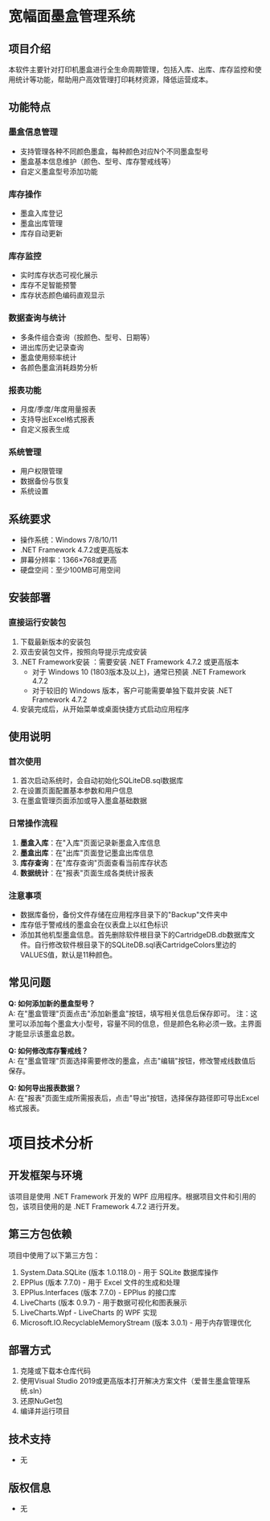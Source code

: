# 宽幅面墨盒管理系统

## 项目介绍

本软件主要针对打印机墨盒进行全生命周期管理，包括入库、出库、库存监控和使用统计等功能，帮助用户高效管理打印耗材资源，降低运营成本。

## 功能特点

### 墨盒信息管理
- 支持管理各种不同颜色墨盒，每种颜色对应N个不同墨盒型号
- 墨盒基本信息维护（颜色、型号、库存警戒线等）
- 自定义墨盒型号添加功能

### 库存操作
- 墨盒入库登记
- 墨盒出库管理
- 库存自动更新

### 库存监控
- 实时库存状态可视化展示
- 库存不足智能预警
- 库存状态颜色编码直观显示

### 数据查询与统计
- 多条件组合查询（按颜色、型号、日期等）
- 进出库历史记录查询
- 墨盒使用频率统计
- 各颜色墨盒消耗趋势分析

### 报表功能
- 月度/季度/年度用量报表
- 支持导出Excel格式报表
- 自定义报表生成

### 系统管理
- 用户权限管理
- 数据备份与恢复
- 系统设置

## 系统要求

- 操作系统：Windows 7/8/10/11
- .NET Framework 4.7.2或更高版本
- 屏幕分辨率：1366×768或更高
- 硬盘空间：至少100MB可用空间

## 安装部署

### 直接运行安装包

1. 下载最新版本的安装包
2. 双击安装包文件，按照向导提示完成安装
3. .NET Framework安装 ：需要安装 .NET Framework 4.7.2 或更高版本
   - 对于 Windows 10 (1803版本及以上)，通常已预装 .NET Framework 4.7.2
   - 对于较旧的 Windows 版本，客户可能需要单独下载并安装 .NET Framework 4.7.2
4. 安装完成后，从开始菜单或桌面快捷方式启动应用程序

## 使用说明

### 首次使用

1. 首次启动系统时，会自动初始化SQLiteDB.sql数据库
2. 在设置页面配置基本参数和用户信息
3. 在墨盒管理页面添加或导入墨盒基础数据

### 日常操作流程

1. **墨盒入库**：在"入库"页面记录新墨盒入库信息
2. **墨盒出库**：在"出库"页面登记墨盒出库信息
3. **库存查询**：在"库存查询"页面查看当前库存状态
4. **数据统计**：在"报表"页面生成各类统计报表

### 注意事项

- 数据库备份，备份文件存储在应用程序目录下的"Backup"文件夹中
- 库存低于警戒线的墨盒会在仪表盘上以红色标识
- 添加其他机型墨盒信息。首先删除软件根目录下的CartridgeDB.db数据库文件。自行修改软件根目录下的SQLiteDB.sql表CartridgeColors里边的VALUES值，默认是11种颜色。

## 常见问题

**Q: 如何添加新的墨盒型号？**  
A: 在"墨盒管理"页面点击"添加新墨盒"按钮，填写相关信息后保存即可。
注：这里可以添加每个墨盒大小型号，容量不同的信息，但是颜色名称必须一致。主界面才能显示该墨盒总数。

**Q: 如何修改库存警戒线？**  
A: 在"墨盒管理"页面选择需要修改的墨盒，点击"编辑"按钮，修改警戒线数值后保存。

**Q: 如何导出报表数据？**  
A: 在"报表"页面生成所需报表后，点击"导出"按钮，选择保存路径即可导出Excel格式报表。


# 项目技术分析

## 开发框架与环境
该项目是使用 .NET Framework 开发的 WPF 应用程序。根据项目文件和引用的包，该项目使用的是 .NET Framework 4.7.2 进行开发。

## 第三方包依赖
项目中使用了以下第三方包：

1. System.Data.SQLite (版本 1.0.118.0) - 用于 SQLite 数据库操作
2. EPPlus (版本 7.7.0) - 用于 Excel 文件的生成和处理
3. EPPlus.Interfaces (版本 7.7.0) - EPPlus 的接口库
4. LiveCharts (版本 0.9.7) - 用于数据可视化和图表展示
5. LiveCharts.Wpf - LiveCharts 的 WPF 实现
6. Microsoft.IO.RecyclableMemoryStream (版本 3.0.1) - 用于内存管理优化

## 部署方式
1. 克隆或下载本仓库代码
2. 使用Visual Studio 2019或更高版本打开解决方案文件（爱普生墨盒管理系统.sln）
3. 还原NuGet包
4. 编译并运行项目

## 技术支持

- 无

## 版权信息

- 无